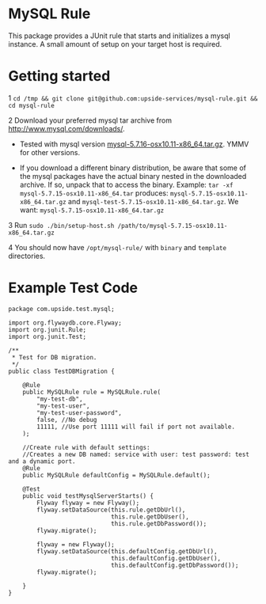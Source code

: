 MySQL Rule
==========

This package provides a JUnit rule that starts and initializes a mysql instance. A small amount of setup on your
target host is required.


Getting started
===============

1 `cd /tmp && git clone git@github.com:upside-services/mysql-rule.git && cd mysql-rule`

2 Download your preferred mysql tar archive from http://www.mysql.com/downloads/.

  * Tested with mysql version [mysql-5.7.16-osx10.11-x86_64.tar.gz](http://dev.mysql.com/get/Downloads/MySQL-5.7/mysql-5.7.16-osx10.11-x86_64.tar.gz). YMMV for other versions.

  * If you download a different binary distribution, be aware that some of the mysql packages have the actual binary nested in the downloaded archive. If so, unpack that to access the binary. Example: `tar -xf mysql-5.7.15-osx10.11-x86_64.tar` produces: `mysql-5.7.15-osx10.11-x86_64.tar.gz` and `mysql-test-5.7.15-osx10.11-x86_64.tar.gz`. We want: `mysql-5.7.15-osx10.11-x86_64.tar.gz`
  
3 Run `sudo ./bin/setup-host.sh /path/to/mysql-5.7.15-osx10.11-x86_64.tar.gz`

4 You should now have `/opt/mysql-rule/` with `binary` and `template` directories.


Example Test Code
=================

```
package com.upside.test.mysql;

import org.flywaydb.core.Flyway;
import org.junit.Rule;
import org.junit.Test;

/**
 * Test for DB migration.
 */
public class TestDBMigration {

    @Rule
    public MySQLRule rule = MySQLRule.rule(
        "my-test-db",
        "my-test-user",
        "my-test-user-password",
        false, //No debug
        11111, //Use port 11111 will fail if port not available.
    );
    
    //Create rule with default settings:
    //Creates a new DB named: service with user: test password: test and a dynamic port.
    @Rule
    public MySQLRule defaultConfig = MySQLRule.default(); 

    @Test
    public void testMysqlServerStarts() {
        Flyway flyway = new Flyway();
        flyway.setDataSource(this.rule.getDbUrl(),
                             this.rule.getDbUser(),
                             this.rule.getDbPassword());
        flyway.migrate();
        
        flyway = new Flyway();
        flyway.setDataSource(this.defaultConfig.getDbUrl(),
                             this.defaultConfig.getDbUser(),
                             this.defaultConfig.getDbPassword());
        flyway.migrate();
 
    }
}
```

